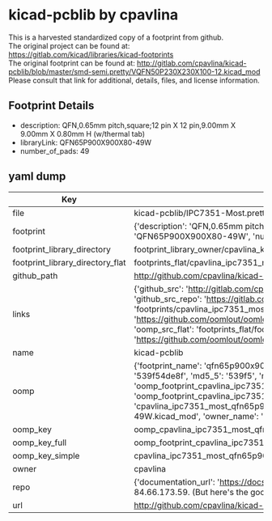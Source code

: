 # kicad-pcblib by cpavlina  
This is a harvested standardized copy of a footprint from github.  
The original project can be found at:  
https://gitlab.com/kicad/libraries/kicad-footprints  
The original footprint can be found at:
http://gitlab.com/cpavlina/kicad-pcblib/blob/master/smd-semi.pretty/VQFN50P230X230X100-12.kicad_mod
Please consult that link for additional, details, files, and license information.  
## Footprint Details
* description: QFN,0.65mm pitch,square;12 pin X 12 pin,9.00mm X 9.00mm X 0.80mm H (w/thermal tab)  
* libraryLink: QFN65P900X900X80-49W  
* number_of_pads: 49  
## yaml dump  
| Key | Value |  
| --- | --- |  
| file | kicad-pcblib/IPC7351-Most.pretty/QFN65P900X900X80-49W.kicad_mod |  
| footprint | {'description': 'QFN,0.65mm pitch,square;12 pin X 12 pin,9.00mm X 9.00mm X 0.80mm H (w/thermal tab)', 'libraryLink': 'QFN65P900X900X80-49W', 'number_of_pads': 49} |  
| footprint_library_directory | footprint_library_owner/cpavlina_kicad-pcblib |  
| footprint_library_directory_flat | footprints_flat/cpavlina_ipc7351_most_qfn65p900x900x80_49w/working |  
| github_path | http://github.com/cpavlina/kicad-pcblib/blob/master/IPC7351-Most.pretty/QFN65P900X900X80-49W.kicad_mod |  
| links | {'github_src': 'http://gitlab.com/cpavlina/kicad-pcblib/blob/master/smd-semi.pretty/VQFN50P230X230X100-12.kicad_mod', 'github_src_repo': 'https://gitlab.com/kicad/libraries/kicad-footprints', 'oomp_bot': 'footprints/cpavlina_ipc7351_most_qfn65p900x900x80_49w/working', 'oomp_bot_github': 'https://github.com/oomlout/oomlout_oomp_footprint_bot/tree/main/footprints/cpavlina_ipc7351_most_qfn65p900x900x80_49w/working', 'oomp_src_flat': 'footprints_flat/footprints_flat/cpavlina_ipc7351_most_qfn65p900x900x80_49w/working', 'oomp_src_flat_github': 'https://github.com/oomlout/oomlout_oomp_footprint_src/tree/main/footprints_flat/cpavlina_ipc7351_most_qfn65p900x900x80_49w/working'} |  
| name | kicad-pcblib |  
| oomp | {'footprint_name': 'qfn65p900x900x80_49w', 'library_name': 'ipc7351_most', 'md5': '539f54de8fda64aa98d3a0ddea5e2597', 'md5_10': '539f54de8f', 'md5_5': '539f5', 'md5_6': '539f54', 'oomp_key': 'oomp_cpavlina_ipc7351_most_qfn65p900x900x80_49w', 'oomp_key_extra': 'oomp_footprint_cpavlina_ipc7351_most_qfn65p900x900x80_49w', 'oomp_key_full': 'oomp_footprint_cpavlina_ipc7351_most_qfn65p900x900x80_49w_539f54', 'oomp_key_simple': 'cpavlina_ipc7351_most_qfn65p900x900x80_49w', 'original_filename': 'kicad-pcblib/IPC7351-Most.pretty/QFN65P900X900X80-49W.kicad_mod', 'owner_name': 'cpavlina'} |  
| oomp_key | oomp_cpavlina_ipc7351_most_qfn65p900x900x80_49w |  
| oomp_key_full | oomp_footprint_cpavlina_ipc7351_most_qfn65p900x900x80_49w |  
| oomp_key_simple | cpavlina_ipc7351_most_qfn65p900x900x80_49w |  
| owner | cpavlina |  
| repo | {'documentation_url': 'https://docs.github.com/rest/overview/resources-in-the-rest-api#rate-limiting', 'message': "API rate limit exceeded for 84.66.173.59. (But here's the good news: Authenticated requests get a higher rate limit. Check out the documentation for more details.)"} |  
| url | http://github.com/cpavlina/kicad-pcblib |  

